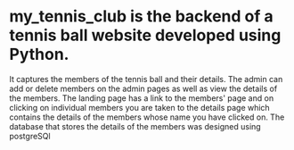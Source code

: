 # my_tennis_club is the backend of a tennis ball website developed using Python. 
It captures the members of the tennis ball and their details. 
The admin can add or delete members on the admin pages as well as view the details of the members.
The landing page has a link to the members' page and on clicking on individual members you are taken to the details page which contains the details of the members whose name you have clicked on. 
The database that stores the details of the members was designed using postgreSQl 
